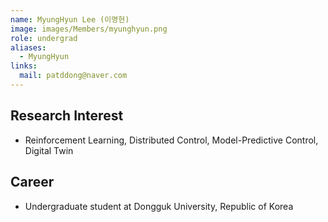 ```yaml
---
name: MyungHyun Lee (이명현)
image: images/Members/myunghyun.png
role: undergrad
aliases:
  - MyungHyun
links:
  mail: patddong@naver.com
---
```


## Research Interest

- Reinforcement Learning, Distributed Control, Model-Predictive Control, Digital Twin 


## Career

- Undergraduate student at Dongguk University, Republic of Korea

